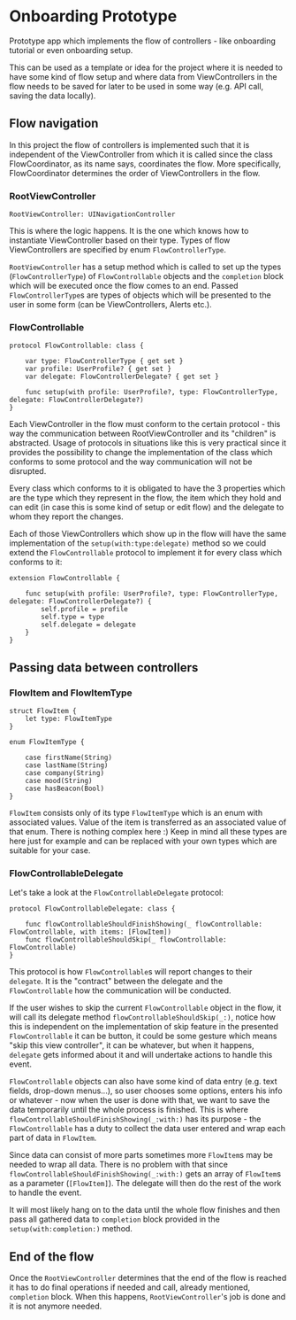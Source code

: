 # Onboarding Prototype
Prototype app which implements the flow of controllers - like onboarding tutorial or even onboarding setup.

This can be used as a template or idea for the project where it is needed to have some kind of flow setup and where data from 
ViewControllers in the flow needs to be saved for later to be used in some way (e.g. API call, saving the data locally).


## Flow navigation

In this project the flow of controllers is implemented such that it is independent of the ViewController from which it is
called since the class FlowCoordinator, as its name says, coordinates the flow. More specifically, FlowCoordinator determines the order of ViewControllers in the flow. 


### RootViewController

```RootViewController: UINavigationController```

This is where the logic happens.
It is the one which knows how to instantiate ViewController based on their type. Types of flow ViewControllers are specified by enum `FlowControllerType`.

`RootViewController` has a setup method which is called to set up the types (`FlowControllerType`) of `FlowControllable` objects and the `completion` block which will be executed once the flow comes to an end. 
Passed `FlowControllerType`s are types of objects which will be presented to the user in some form (can be ViewControllers, Alerts etc.).


### FlowControllable

```
protocol FlowControllable: class {

    var type: FlowControllerType { get set }
    var profile: UserProfile? { get set }
    var delegate: FlowControllerDelegate? { get set }

    func setup(with profile: UserProfile?, type: FlowControllerType, delegate: FlowControllerDelegate?)
}
```
Each ViewController in the flow must conform to the certain protocol - this way the communication between RootViewController and its "children" is abstracted. Usage of protocols in situations like this is very practical 
since it provides the possibility to change the implementation of the class which conforms to some protocol and the 
way communication will not be disrupted.

Every class which conforms to it is obligated to have the 3 properties which are the type which they represent in the flow, the item which they hold and can edit (in case this is some kind of setup or edit flow) and the delegate to whom they report the changes.

Each of those ViewControllers which show up in the flow will have the same implementation of the `setup(with:type:delegate)` method so we could extend the `FlowControllable` protocol to implement it for every class which conforms to it:

```
extension FlowControllable {

    func setup(with profile: UserProfile?, type: FlowControllerType, delegate: FlowControllerDelegate?) {
        self.profile = profile
        self.type = type
        self.delegate = delegate
    }
}
```


## Passing data between controllers

### FlowItem and FlowItemType

```
struct FlowItem {
    let type: FlowItemType
}
```
```
enum FlowItemType {

    case firstName(String)
    case lastName(String)
    case company(String)
    case mood(String)
    case hasBeacon(Bool)
}
```

`FlowItem` consists only of its type `FlowItemType` which is an enum with associated values. Value of the item is transferred as an associated value of that enum. There is nothing complex here :)
Keep in mind all these types are here just for example and can be replaced with your own types which are suitable for your case.



### FlowControllableDelegate

Let's take a look at the `FlowControllableDelegate` protocol:

```
protocol FlowControllableDelegate: class {

    func flowControllableShouldFinishShowing(_ flowControllable: FlowControllable, with items: [FlowItem])
    func flowControllableShouldSkip(_ flowControllable: FlowControllable)
}
```

This protocol is how `FlowControllable`s will report changes to their `delegate`. It is the "contract" between the delegate and the `FlowControllable` how the communication will be conducted.

If the user wishes to skip the current `FlowControllable` object in the flow, it will call its delegate method `flowControllableShouldSkip(_:)`, notice how this is independent on the implementation of skip feature in the presented `FlowControllable` it can be button, it could be some gesture which means "skip this view controller", it can be whatever, but when it happens, `delegate` gets informed about it and will undertake actions to handle this event.

`FlowControllable` objects can also have some kind of data entry (e.g. text fields, drop-down menus...), so user chooses some options, enters his info or whatever - now when the user is done with that, we want to save the data temporarily until the whole process is finished. This is where `flowControllableShouldFinishShowing(_:with:)` has its purpose - the `FlowControllable` has a duty to collect the data user entered and wrap each part of data in `FlowItem`. 

Since data can consist of more parts sometimes more `FlowItem`s may be needed to wrap all data. There is no problem with that since `flowControllableShouldFinishShowing(_:with:)` gets an array of `FlowItem`s as a parameter (`[FlowItem]`). The delegate will then do the rest of the work to handle the event. 

It will most likely hang on to the data until the whole flow finishes and then pass all gathered data to `completion` block provided in the `setup(with:completion:)` method. 

## End of the flow

Once the `RootViewController` determines that the end of the flow is reached it has to do final operations if needed and call, already mentioned, `completion` block. When this happens, `RootViewController`'s job is done and it is not anymore needed.

